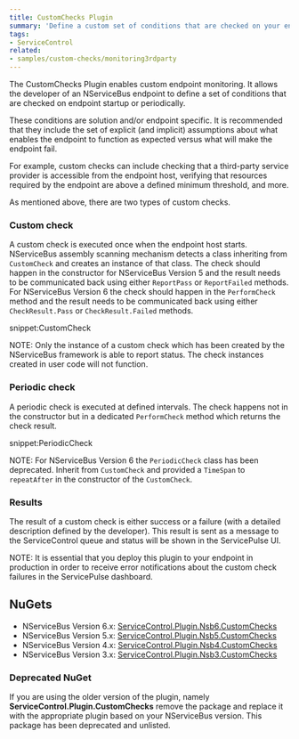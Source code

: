 ```yaml
---
title: CustomChecks Plugin
summary: 'Define a custom set of conditions that are checked on your endpoint.'
tags:
- ServiceControl
related:
- samples/custom-checks/monitoring3rdparty
---
```


The CustomChecks Plugin enables custom endpoint monitoring. It allows the developer of an NServiceBus endpoint to define a set of conditions that are checked on endpoint startup or periodically.

These conditions are solution and/or endpoint specific. It is recommended that they include the set of explicit (and implicit) assumptions about what enables the endpoint to function as expected versus what will make the endpoint fail.

For example, custom checks can include checking that a third-party service provider is accessible from the endpoint host, verifying that resources required by the endpoint are above a defined minimum threshold, and more.

As mentioned above, there are two types of custom checks.

### Custom check

A custom check is executed once when the endpoint host starts. NServiceBus assembly scanning mechanism detects a class inheriting from `CustomCheck` and creates an instance of that class. The check should happen in the constructor for NServiceBus Version 5 and the result needs to be communicated back using either `ReportPass` or `ReportFailed` methods. For NServiceBus Version 6 the check should happen in the `PerformCheck` method and the result needs to be communicated back using either `CheckResult.Pass` or `CheckResult.Failed` methods.

snippet:CustomCheck

NOTE: Only the instance of a custom check which has been created by the NServiceBus framework is able to report status. The check instances created in user code will not function.

### Periodic check

A periodic check is executed at defined intervals. The check happens not in the constructor but in a dedicated `PerformCheck` method which returns the check result.

snippet:PeriodicCheck

NOTE: For NServiceBus Version 6 the `PeriodicCheck` class has been deprecated. Inherit from `CustomCheck` and provided a `TimeSpan` to `repeatAfter` in the constructor of the `CustomCheck`.

### Results

The result of a custom check is either success or a failure (with a detailed description defined by the developer). This result is sent as a message to the ServiceControl queue and status will be shown in the ServicePulse UI.

NOTE: It is essential that you deploy this plugin to your endpoint in production in order to receive error notifications about the custom check failures in the ServicePulse dashboard.


## NuGets

 * NServiceBus Version 6.x: [ServiceControl.Plugin.Nsb6.CustomChecks](https://www.nuget.org/packages/ServiceControl.Plugin.Nsb6.CustomChecks)
 * NServiceBus Version 5.x: [ServiceControl.Plugin.Nsb5.CustomChecks](https://www.nuget.org/packages/ServiceControl.Plugin.Nsb5.CustomChecks)
 * NServiceBus Version 4.x: [ServiceControl.Plugin.Nsb4.CustomChecks](https://www.nuget.org/packages/ServiceControl.Plugin.Nsb4.CustomChecks)
 * NServiceBus Version 3.x: [ServiceControl.Plugin.Nsb3.CustomChecks](https://www.nuget.org/packages/ServiceControl.Plugin.Nsb3.CustomChecks)


### Deprecated NuGet

If you are using the older version of the plugin, namely **ServiceControl.Plugin.CustomChecks** remove the package and replace it with the appropriate plugin based on your NServiceBus version. This package has been deprecated and unlisted.
